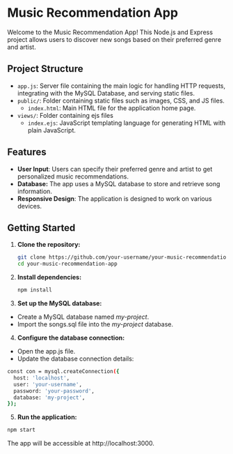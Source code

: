 # Music Recommendation App

Welcome to the Music Recommendation App! This Node.js and Express project allows users to discover new songs based on their preferred genre and artist.

## Project Structure

- `app.js`: Server file containing the main logic for handling HTTP requests, integrating with the MySQL Database, and serving static files.
- `public/`: Folder containing static files such as images, CSS, and JS files.
    - `index.html`: Main HTML file for the application home page.
- `views/`: Folder containing ejs files
    - `index.ejs`: JavaScript templating language for generating HTML with plain JavaScript. 

## Features

- **User Input**: Users can specify their preferred genre and artist to get personalized music recommendations.
- **Database:** The app uses a MySQL database to store and retrieve song information.
- **Responsive Design**: The application is designed to work on various devices.

## Getting Started

1. **Clone the repository:**
   ```bash
   git clone https://github.com/your-username/your-music-recommendation-app.git 
   cd your-music-recommendation-app
   ```

2. **Install dependencies:**

    ```bash
    npm install
    ```

3. **Set up the MySQL database:**

- Create a MySQL database named *my-project*.
- Import the songs.sql file into the *my-project* database.

4. **Configure the database connection:**

- Open the app.js file.
- Update the database connection details:
```bash
const con = mysql.createConnection({
  host: 'localhost',
  user: 'your-username',
  password: 'your-password',
  database: 'my-project',
});
```

5. **Run the application:**

```bash
npm start
```

The app will be accessible at http://localhost:3000.

